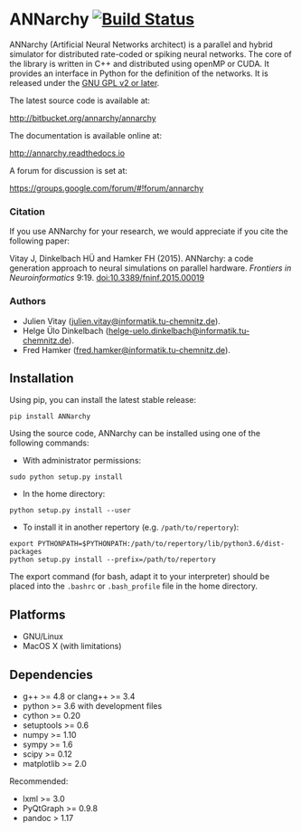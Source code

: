 # ANNarchy [![Build Status](https://travis-ci.org/ANNarchy/ANNarchy.svg?branch=develop)](https://travis-ci.org/ANNarchy/ANNarchy)

ANNarchy (Artificial Neural Networks architect) is a parallel and hybrid simulator for distributed rate-coded or spiking neural networks. The core of the library is written in C++ and distributed using openMP or CUDA. It provides an interface in Python for the definition of the networks. It is released under the [GNU GPL v2 or later](http://www.gnu.org/licenses/gpl.html).

The latest source code is available at:

<http://bitbucket.org/annarchy/annarchy>

The documentation is available online at:

<http://annarchy.readthedocs.io>

A forum for discussion is set at:

<https://groups.google.com/forum/#!forum/annarchy>

### Citation

If you use ANNarchy for your research, we would appreciate if you cite the following paper:

Vitay J, Dinkelbach HÜ and Hamker FH (2015). ANNarchy: a code generation approach to neural simulations on parallel hardware. *Frontiers in Neuroinformatics* 9:19. [doi:10.3389/fninf.2015.00019](http://dx.doi.org/10.3389/fninf.2015.00019)

### Authors

* Julien Vitay (julien.vitay@informatik.tu-chemnitz.de).
* Helge Ülo Dinkelbach (helge-uelo.dinkelbach@informatik.tu-chemnitz.de).
* Fred Hamker (fred.hamker@informatik.tu-chemnitz.de).


## Installation

Using pip, you can install the latest stable release:

```
pip install ANNarchy
```

Using the source code, ANNarchy can be installed using one of the following commands:

* With administrator permissions:

```
sudo python setup.py install
```

* In the home directory:

```
python setup.py install --user
```

* To install it in another repertory (e.g. `/path/to/repertory`):

```
export PYTHONPATH=$PYTHONPATH:/path/to/repertory/lib/python3.6/dist-packages
python setup.py install --prefix=/path/to/repertory
```

The export command (for bash, adapt it to your interpreter) should be placed into the `.bashrc` or `.bash_profile` file in the home directory.

## Platforms

* GNU/Linux
* MacOS X (with limitations)

## Dependencies

* g++ >= 4.8 or clang++ >= 3.4
* python >= 3.6 with development files
* cython >= 0.20
* setuptools >= 0.6
* numpy >= 1.10
* sympy >= 1.6
* scipy >= 0.12
* matplotlib >= 2.0

Recommended:

* lxml >= 3.0
* PyQtGraph >= 0.9.8
* pandoc > 1.17

